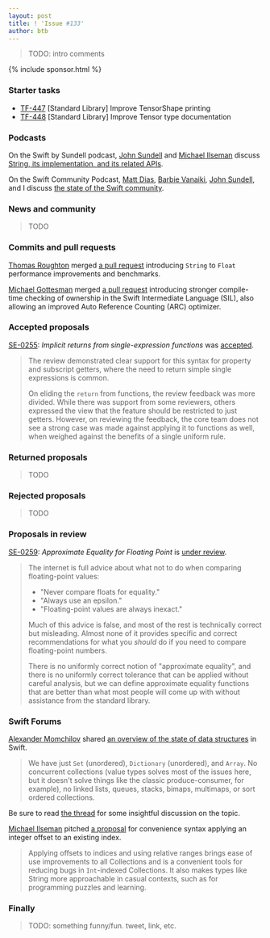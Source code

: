 ```yaml
---
layout: post
title: ! 'Issue #133'
author: btb
---
```


> TODO: intro comments

<!--excerpt-->

{% include sponsor.html %}

### Starter tasks

- [TF-447](https://bugs.swift.org/browse/TF-447) [Standard Library] Improve TensorShape printing
- [TF-448](https://bugs.swift.org/browse/TF-448) [Standard Library] Improve Tensor type documentation

### Podcasts

On the Swift by Sundell podcast, [John Sundell](https://twitter.com/johnsundell) and [Michael Ilseman](https://twitter.com/ilseman/) discuss [String, its implementation, and its related APIs](https://www.swiftbysundell.com/podcast/46).

On the Swift Community Podcast, [Matt Dias](https://twitter.com/mdiasdev), [Barbie Vanaiki](https://twitter.com/barbieinbeta), [John Sundell](https://twitter.com/johnsundell), and I discuss [the state of the Swift community](https://www.swiftcommunitypodcast.org/episodes/4).

### News and community

> TODO

### Commits and pull requests

[Thomas Roughton](https://twitter.com/_torust) merged [a pull request](https://github.com/apple/swift/pull/24198) introducing `String` to `Float` performance improvements and benchmarks.

[Michael Gottesman](https://twitter.com/gottesmang) merged [a pull request](https://github.com/apple/swift/pull/24314) introducing stronger compile-time checking of ownership in the Swift Intermediate Language (SIL), also allowing an improved Auto Reference Counting (ARC) optimizer.

### Accepted proposals

[SE-0255](https://github.com/apple/swift-evolution/blob/master/proposals/0255-omit-return.md): *Implicit returns from single-expression functions* was [accepted](https://forums.swift.org/t/accepted-se-0255-implicit-returns-from-single-expression-functions/23581/2).

> The review demonstrated clear support for this syntax for property and subscript getters, where the need to return simple single expressions is common.
>
> On eliding the `return` from functions, the review feedback was more divided. While there was support from some reviewers, others expressed the view that the feature should be restricted to just getters. However, on reviewing the feedback, the core team does not see a strong case was made against applying it to functions as well, when weighed against the benefits of a single uniform rule.

### Returned proposals

> TODO

### Rejected proposals

> TODO

### Proposals in review

[SE-0259](https://github.com/apple/swift-evolution/blob/master/proposals/0259-approximately-equal.md): *Approximate Equality for Floating Point* is [under review](https://forums.swift.org/t/se-0259-approximate-equality-for-floating-point/23627).

> The internet is full advice about what not to do when comparing floating-point values:
>
> - "Never compare floats for equality."
> - "Always use an epsilon."
> - "Floating-point values are always inexact."
>
> Much of this advice is false, and most of the rest is technically correct but misleading.
> Almost none of it provides specific and correct recommendations for what you *should*
> do if you need to compare floating-point numbers.
>
> There is no uniformly correct notion of "approximate equality", and there is no uniformly
> correct tolerance that can be applied without careful analysis, but we can define
> approximate equality functions that are better than what most people will come up with
> without assistance from the standard library.

### Swift Forums

[Alexander Momchilov](https://forums.swift.org/u/alexanderm/summary) shared [an overview of the state of data structures](https://forums.swift.org/t/adding-more-data-structures-to-the-standard-library/23651) in Swift.

> We have just `Set` (unordered), `Dictionary` (unordered), and `Array`. No concurrent collections (value types solves most of the issues here, but it doesn't solve things like the classic produce-consumer, for example), no linked lists, queues, stacks, bimaps, multimaps, or sort ordered collections.

Be sure to read [the thread](https://forums.swift.org/t/adding-more-data-structures-to-the-standard-library/23651) for some insightful discussion on the topic.

[Michael Ilseman](https://twitter.com/Ilseman) pitched [a proposal](https://forums.swift.org/t/pitch-offsetting-indices-and-relative-ranges/23837) for convenience syntax applying an integer offset to an existing index.

> Applying offsets to indices and using relative ranges brings ease of use improvements to all Collections and is a convenient tools for reducing bugs in `Int`-indexed Collections. It also makes types like String more approachable in casual contexts, such as for programming puzzles and learning.

### Finally

> TODO: something funny/fun. tweet, link, etc.

